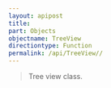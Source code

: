 ```yaml
---
layout: apipost
title: 
part: Objects
objectname: TreeView
directiontype: Function
permalink: /api/TreeView//
---
```



> Tree view class.

